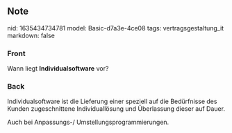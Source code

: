 ## Note
nid: 1635434734781
model: Basic-d7a3e-4ce08
tags: vertragsgestaltung_it
markdown: false

### Front
Wann liegt <b>Individualsoftware</b> vor?

### Back
Individualsoftware ist die Lieferung einer speziell auf die
Bedürfnisse des Kunden zugeschnittene Individuallösung und
Überlassung dieser auf Dauer.
<div>
  Auch bei Anpassungs-/ Umstellungsprogrammierungen.
</div>
